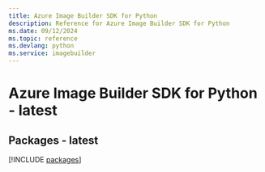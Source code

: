 ```yaml
---
title: Azure Image Builder SDK for Python
description: Reference for Azure Image Builder SDK for Python
ms.date: 09/12/2024
ms.topic: reference
ms.devlang: python
ms.service: imagebuilder
---
```

# Azure Image Builder SDK for Python - latest
## Packages - latest
[!INCLUDE [packages](image-builder-index.md)]